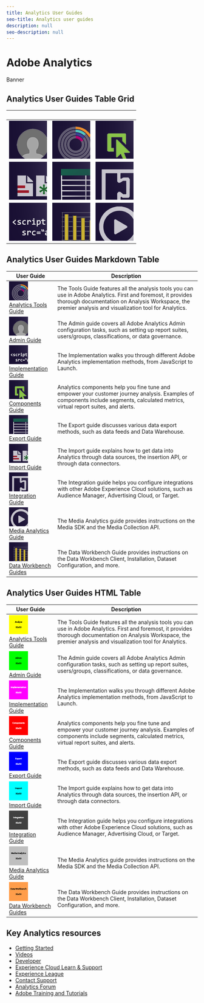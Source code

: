 ```yaml
---
title: Analytics User Guides
seo-title: Analytics user guides
description: null
seo-description: null
---
```


# Adobe Analytics

Banner

## Analytics User Guides Table Grid

| &nbsp; | &nbsp; | &nbsp; |
|--- |--- |--- |
|[![Admin](assets/admin_100px.png)](/help/admin/home.md) |[![Analyze](assets/analyze_100px.png)](/help/analyze/home.md) |[![Components](assets/components_100px.png)](/help/components/home.md) |
|[![Import](assets/import_100px.png)](/help/import/home.md) |[![Export](assets/export_100px.png)](/help/export/home.md) |[![Integration](assets/integrate_100px.png)](/help/integrate/home.md) |
|[![Implementation](assets/implement_100px.png)](/help/implement/home.md) |[![Data Workbench](assets/workbench_100px.png)](https://marketing.adobe.com/resources/help/en_US/insight/) |[![Media](assets/media_100px.png)](https://docs.adobe.com/content/help/en/media-analytics/using/media-overview.html) |

## Analytics User Guides Markdown Table

| User Guide | Description |
|--- |--- |
|[![Analyze](assets/analyze_50px.png)](/help/analyze/home.md)<br>[Analytics Tools Guide](/help/analyze/home.md) | The Tools Guide features all the analysis tools you can use in Adobe Analytics. First and foremost, it provides thorough documentation on Analysis Workspace, the premier analysis and visualization tool for Analytics. |
|[![Admin](assets/admin_50px.png)](/help/admin/home.md)<br>[Admin Guide](/help/admin/home.md) | The Admin guide covers all Adobe Analytics Admin configuration tasks, such as setting up report suites, users/groups, classifications, or data governance. |
|[![Implementation](assets/implement_50px.png)](/help/implement/home.md)<br>[Implementation Guide](/help/implement/home.md) | The Implementation walks you through different Adobe Analytics implementation methods, from JavaScript to Launch. |
|[![Components](assets/components_50px.png)](/help/components/home.md)<br>[Components Guide](/help/components/home.md) | Analytics components help you fine tune and empower your customer journey analysis. Examples of components include segments, calculated metrics, virtual report suites, and alerts. |
|[![Export](assets/export_50px.png)](/help/export/home.md) <br>[Export Guide](/help/export/home.md) | The Export guide discusses various data export methods, such as data feeds and Data Warehouse. |
|[![Import](assets/import_50px.png)](/help/import/home.md) <br>[Import Guide](/help/import/home.md) | The Import guide explains how to get data into Analytics through data sources, the insertion API, or through data connectors. |
|[![Integration](assets/integrate_50px.png)](/help/integrate/home.md) <br>[Integration Guide](/help/integrate/home.md) | The Integration guide helps you configure integrations with other Adobe Experience Cloud solutions, such as Audience Manager, Advertising Cloud, or Target. |
|[![Media Analytics](assets/media_50px.png)](https://docs.adobe.com/content/help/en/media-analytics/using/media-overview.html) <br>[Media Analytics Guide](https://docs.adobe.com/content/help/en/media-analytics/using/media-overview.html) | The Media Analytics guide provides instructions on the Media SDK and the Media Collection API. |
|[![DWB](assets/workbench_50px.png)](https://marketing.adobe.com/resources/help/en_US/insight/) <br>[Data Workbench Guides](https://marketing.adobe.com/resources/help/en_US/insight/)|The Data Workbench Guide provides instructions on the Data Workbench Client, Installation, Dataset Configuration, and more.|

## Analytics User Guides HTML Table

<table>
<thead>
<tr>
<th>User Guide</th>
<th>Description</th>
</tr>
</thead>
<tbody>
<tr>
<td><a href="/help/analyze/home.md"><img alt="Analyze" src="assets/analyze-50.png" /></a><br><a href="/help/analyze/home.md">Analytics Tools Guide</a></td>
<td>The Tools Guide features all the analysis tools you can use in Adobe Analytics. First and foremost, it provides thorough documentation on Analysis Workspace, the premier analysis and visualization tool for Analytics.</td>
</tr>
<tr>
<td><a href="/help/admin/home.md"><img alt="Admin" src="assets/admin-50.png" /></a><br><a href="/help/admin/home.md">Admin Guide</a></td>
<td>The Admin guide covers all Adobe Analytics Admin configuration tasks, such as setting up report suites, users/groups, classifications, or data governance.</td>
</tr>
<tr>
<td><a href="/help/implement/home.md"><img alt="Implementation" src="assets/implementation-50.png" /></a><br><a href="/help/implement/home.md">Implementation Guide</a></td>
<td>The Implementation walks you through different Adobe Analytics implementation methods, from JavaScript to Launch.</td>
</tr>
<tr>
<td><a href="/help/components/home.md"><img alt="Components" src="assets/components-50.png" /></a><br><a href="/help/components/home.md">Components Guide</a></td>
<td>Analytics components help you fine tune and empower your customer journey analysis. Examples of components include segments, calculated metrics, virtual report suites, and alerts.</td>
</tr>
<tr>
<td><a href="/help/export/home.md"><img alt="Export" src="assets/export-50.png" /></a> <br><a href="/help/export/home.md">Export Guide</a></td>
<td>The Export guide discusses various data export methods, such as data feeds and Data Warehouse.</td>
</tr>
<tr>
<td><a href="/help/import/home.md"><img alt="Import" src="assets/import-50.png" /></a> <br><a href="/help/import/home.md">Import Guide</a></td>
<td>The Import guide explains how to get data into Analytics through data sources, the insertion API, or through data connectors.</td>
</tr>
<tr>
<td><a href="/help/integrate/home.md"><img alt="Integration" src="assets/integration-50.png" /></a> <br><a href="/help/integrate/home.md">Integration Guide</a></td>
<td>The Integration guide helps you configure integrations with other Adobe Experience Cloud solutions, such as Audience Manager, Advertising Cloud, or Target.</td>
</tr>
<tr>
<td><a href="https://docs.adobe.com/content/help/en/media-analytics/using/media-overview.html"><img alt="Media Analytics" src="assets/media-50.png" /></a> <br><a href="https://docs.adobe.com/content/help/en/media-analytics/using/media-overview.html">Media Analytics Guide</a></td>
<td>The Media Analytics guide provides instructions on the Media SDK and the Media Collection API.</td>
</tr>
<tr>
<td><a href="https://marketing.adobe.com/resources/help/en_US/insight/"><img alt="DWB" src="assets/dwb-50.png" /></a> <br><a href="https://marketing.adobe.com/resources/help/en_US/insight/">Data Workbench Guides</a></td>
<td>The Data Workbench Guide provides instructions on the Data Workbench Client, Installation, Dataset Configuration, and more.</td>
</tr>
</tbody>
</table>

## Key Analytics resources

* [Getting Started](https://helpx.adobe.com/analytics/get-started.html)
* [Videos](https://helpx.adobe.com/analytics/kt/index/analytics-videos.html)
* [Developer](https://marketing.adobe.com/resources/help/en_US/reference/developer.html)
* [Experience Cloud Learn & Support](https://helpx.adobe.com/support/experience-cloud.html)
* [Experience League](https://landing.adobe.com/experience-league/)
* [Contact Support](https://helpx.adobe.com/contact/enterprise-support.ec.html)
* [Analytics Forum](https://forums.adobe.com/community/experience-cloud/analytics-cloud/analytics)
* [Adobe Training and Tutorials](https://helpx.adobe.com/learning.html?promoid=KAUDK)
